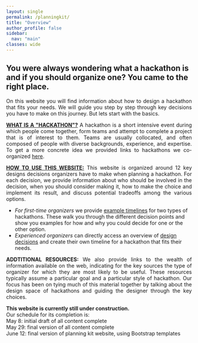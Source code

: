 ```yaml
---
layout: single
permalink: /planningkit/
title: "Overview"
author_profile: false
sidebar:
  nav: "main"
classes: wide
---
```

<style>
  p {text-align:justify;}
</style>
<h2>You were always wondering what a hackathon is and if you should organize one? You came to the right place.</h2>
<p>On this website you will find information about how to design a hackathon that fits your needs. We will guide you step by step through key decisions you have to make on this journey. But lets start with the basics.</p>
<p><b><u>WHAT IS A "HACKATHON"?</u></b> A hackathon is a short intensive event during which people come together, form teams and attempt to complete a project that is of interest to them. Teams are usually collocated, and often composed of people with diverse backgrounds, experience, and expertise. To get a more concrete idea we provided links to hackathons we co-organized <a href="{{ relative_url }}/hackathon-planning-kit/hackathons">here</a>.
<p><b><u>HOW TO USE THIS WEBSITE:</b></u> This website is organized around 12 key designs decisions organizers have to make when planning a hackathon. For each decision, we provide information about who should be involved in the decision, when you should consider making it, how to make the choice and implement its result, and discuss potential tradeoffs among the various options.</br>
<ul><li><i>For first-time organizers</i> we provide <a href="{{ relative_url }}/hackathon-planning-kit/example-timelines">example timelines</a> for two types of hackathons. These walk you through the different decision points and show you examples for how and why you could decide for one or the other option.</li>
<li><i>Experienced organizers</i> can directly access an overview of <a href="{{ relative_url }}/hackathon-planning-kit/design-choices">design decisions</a> and create their own timeline for a hackathon that fits their needs.</li></ul></p>
<p><b>ADDTITIONAL RESOURCES:</b> We also provide links to the wealth of information available on the web, indicating for the key sources the type of organizer for which they are most likely to be useful. These resources typically assume a particular goal and a particular style of hackathon. Our focus has been on tying much of this material together by talking about the design space of hackathons and guiding the designer through the key choices.</p>
<p><b>This website is currently still under construction.</b><br/>
Our schedule for its completion is:<br>
May 8: initial draft of all content complete<br>
May 29: final version of all content complete<br>
June 12: final version of planning kit website, using Bootstrap templates</p>

<!-- Like any other event, hackathons require thorough planning which includes forming a leadership team, finding a date, planning a suitable venue, creating and distributing marketing material, providing support before, during and after the event, and considering general logistics such as transportation, hosting, catering and others.

Our hackathon planning kit focuses on tasks specific to hackathon and hence we advise organizers to refer to other available guides that cover specifics about those topics (e.g., <a href="https://www.wildapricot.com/articles/how-to-plan-an-event">https://www.wildapricot.com/articles/how-to-plan-an-event</a>). -->

<!-- Our hackathon plannking kit is meant to extend the basic event planning guidelines and provide insight into the specifics of Hackathons as compared to other time-bounded co-located events. Learn more about our hackathon planning kit through the following pages:
<ul>
  <li><a href="{{ relative_url }}/hackathon-planning-kit/key-questions">Key Questions</a></li>
  <li><a href="{{ relative_url }}/hackathon-planning-kit/aspects">Key Hackathon Aspects</a></li>
  <li><a href="{{ relative_url }}/hackathon-planning-kit/general-guidelines">General Guidelines</a></li>
  <li><a href="{{ relative_url }}/hackathon-planning-kit/example-trees">Example Hackathons</a></li>
</ul> -->

<!-- <p style="text-align: justify;">
  This kit consists of three main steps: key questions, general guidelines, and design choices. Following these steps in order, you will create the timeline of planning for your hackathon.
  <ul>
    <li><a href="{{ relative_url }}/hackathon-planning-kit/key-questions">Key question</a>: Answering these questions help you figure out the goals of your event, etc.</li>
    <li><a href="{{ relative_url }}/hackathon-planning-kit/general-guidelines">General Guidelines</a>:</li>
    <li><a href="{{ relative_url }}/hackathon-planning-kit/design-choices">Design choices</a>: There are 12 key decisions that organizers need to make in designing their events. You have to go through each of these decision points and choose the design that favor reaching your event goals.</li>
  </ul>
</p> -->
